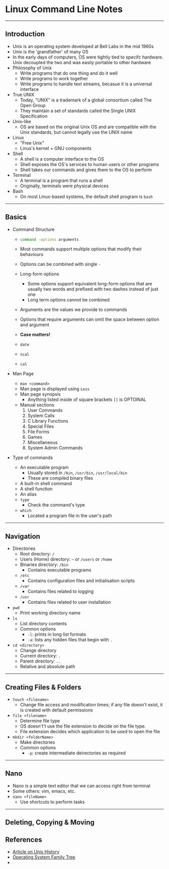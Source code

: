# Linux Command Line Notes

***

## Introduction

* Unix is an operating system developed at Bell Labs in the mid 1960s
* Unix is the 'grandfather' of many OS
* In the early days of computers, OS were tightly tied to specifc hardware. Unix decoupled the two and was easily portable to other hardware
* Philosophy of Unix
  * Write programs that do one thing and do it well
  * Write programs to work together
  * Write programs to handle text streams, becasue it is a universal interface
* True UNIX
  * Today, "UNIX" is a trademark of a global consortium called The Open Group
  * They maintain a set of standards called the Single UNIX Specification
* Unix-like
  * OS are based on the original Unix OS and are compatible with the Unix standards, but cannot legally use the UNIX name
* Linux
  * "Free Unix"
  * Linus's kernel + GNU components
* Shell
  * A shell is a computer interface to the OS
  * Shell exposes the OS's services to human users or other programs
  * Shell takes our commands and gives them to the OS to perform
* Terminal
  * A terminal is a program that runs a shell
  * Originally, terminals were physical devices
* Bash
  * On most Linux-based systems, the default shell program is `bash`

***

## Basics

* Command Structure

  * ```bash
    command -options arguments
    ```

  * Most commands support multiple options that modify their behaviours

  * Options can be combined with single `-`

  * Long-form options

    * Some options support equivalent long-form options that are usually two words and prefixed with two dashes instead of just one
    * Long term options cannot be combined

  * Arguments are the values we provide to commands

  * Options that require arguments can omit the space between option and argument

  * **Case matters!**

  * `date`

  * `ncal`

  * `cal`

* Man Page

  * `man <command>`
  * Man page is displayed using `Less`
  * Man page synopsis
    * Anything listed inside of square brackets `[]` is OPTOINAL
  * Manual sections
    1. User Commands
    2. System Calls
    3. C Library Functions
    4. Special Files
    5. File Forms
    6. Games
    7. Miscellaneous
    8. System Admin Commands

* Type of commands

  * An executable program
    * Usually stored in `/bin`, `/usr/bin`, `/usr/local/bin`
    * These are compiled binary files
  * A built-in shell command
  * A shell function
  * An alias
  * `type`
    * Check the command's type
  * `which`
    * Located a program file in the user's path

***

## Navigation

* Directories
  * Root directory: `/`
  * Users (Home) directory: `~` or `/users` or `/home`
  * Binaries directory: `/bin`
    * Contains executable programs
  * `/etc`
    * Contains configuration files and initialisation scripts
  * `/var`
    * Contains files related to logging
  * `/usr`
    * Contains files related to user installation
* `pwd`
  * Print working directory name
* `ls`
  * List directory contents
  * Common options
    * `-l`: prints in long list formats
    * `-a`: lists any hidden files that begin with `.`
* `cd <directory>`
  * Change directory
  * Current directory: `.`
  * Parent directory: `..`
  * Relative and absolute path

***

## Creating Files & Folders

* `touch <filename>`
  * Change file access and modification times; if any file doesn't exist, it is created with default permissions
* `file <filename>`
  * Determine file type
  * OS doesn't't use the file extension to decide on the file type.
  * File extension decides which application to be used to open the file
* `mkdir <folderName>`
  * Make directories
  * Common options
    * `-p`: create intermediate deirectories as required

***

## Nano

* Nano is a simple text editor that we can access right from terminal
* Some others: vim, emacs, etc.
* `nano <fileName>`
  * Use shortcuts to perform tasks

***

## Deleting, Copying & Moving



## References

* [Article on Unix History](https://spectrum.ieee.org/the-strange-birth-and-long-life-of-unix)
* [Operating System Family Tree](https://eylenburg.github.io/os_familytree.htm)
* 